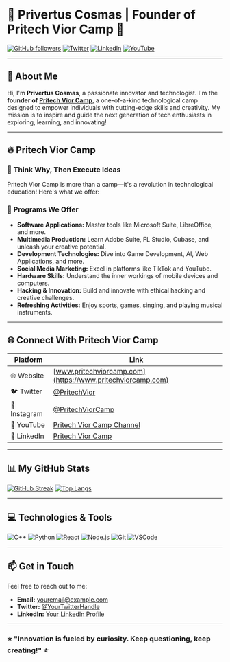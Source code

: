 # 🌟 Privertus Cosmas | Founder of Pritech Vior Camp 🌟

[![GitHub followers](https://img.shields.io/github/followers/YourUsername?label=Follow%20Me&style=social)](https://github.com/YourUsername)
[![Twitter](https://img.shields.io/twitter/follow/YourTwitterHandle?style=social)](https://twitter.com/YourTwitterHandle)
[![LinkedIn](https://img.shields.io/badge/LinkedIn-Connect-blue?style=flat&logo=linkedin)](https://linkedin.com/in/YourLinkedInProfile)
[![YouTube](https://img.shields.io/youtube/channel/subscribers/YourChannelID?label=Subscribe&style=social)](https://www.youtube.com/channel/YourChannelID)

---

## 👋 About Me

Hi, I'm **Privertus Cosmas**, a passionate innovator and technologist. I'm the **founder of [Pritech Vior Camp](#-pritech-vior-camp)**, a one-of-a-kind technological camp designed to empower individuals with cutting-edge skills and creativity. My mission is to inspire and guide the next generation of tech enthusiasts in exploring, learning, and innovating!

---

## 🔥 Pritech Vior Camp

### 🌟 **Think Why, Then Execute Ideas**

Pritech Vior Camp is more than a camp—it's a revolution in technological education! Here's what we offer:

### 🚀 **Programs We Offer**
- **Software Applications:** Master tools like Microsoft Suite, LibreOffice, and more.
- **Multimedia Production:** Learn Adobe Suite, FL Studio, Cubase, and unleash your creative potential.
- **Development Technologies:** Dive into Game Development, AI, Web Applications, and more.
- **Social Media Marketing:** Excel in platforms like TikTok and YouTube.
- **Hardware Skills:** Understand the inner workings of mobile devices and computers.
- **Hacking & Innovation:** Build and innovate with ethical hacking and creative challenges.
- **Refreshing Activities:** Enjoy sports, games, singing, and playing musical instruments.

---

## 🌐 Connect With Pritech Vior Camp

| Platform   | Link                                                                 |
|------------|----------------------------------------------------------------------|
| 🌐 Website | [www.pritechviorcamp.com](https://www.pritechviorcamp.com)           |
| 🐦 Twitter | [@PritechVior](https://twitter.com/PritechVior)                      |
| 📸 Instagram | [@PritechViorCamp](https://instagram.com/PritechViorCamp)          |
| 🎥 YouTube  | [Pritech Vior Camp Channel](https://www.youtube.com/YourChannelID)  |
| 🔗 LinkedIn | [Pritech Vior Camp](https://linkedin.com/company/pritech-vior-camp) |

---

## 📊 My GitHub Stats

[![GitHub Streak](https://github-readme-streak-stats.herokuapp.com?user=Stark-Priver&theme=dark&hide_border=true)](https://git.io/streak-stats)
[![Top Langs](https://github-readme-stats.vercel.app/api/top-langs/?username=Stark-Priver&layout=compact&theme=dark&hide_border=true)](https://github.com/anuraghazra/github-readme-stats)

---

## 💻 Technologies & Tools

![C++](https://img.shields.io/badge/-C%2B%2B-blue?style=flat&logo=c%2B%2B&logoColor=white)
![Python](https://img.shields.io/badge/-Python-yellow?style=flat&logo=python&logoColor=white)
![React](https://img.shields.io/badge/-React-blue?style=flat&logo=react&logoColor=white)
![Node.js](https://img.shields.io/badge/-Node.js-green?style=flat&logo=node.js&logoColor=white)
![Git](https://img.shields.io/badge/-Git-orange?style=flat&logo=git&logoColor=white)
![VSCode](https://img.shields.io/badge/-VSCode-blue?style=flat&logo=visual-studio-code&logoColor=white)

---

## 📫 Get in Touch

Feel free to reach out to me:

- **Email:** [youremail@example.com](mailto:youremail@example.com)
- **Twitter:** [@YourTwitterHandle](https://twitter.com/YourTwitterHandle)
- **LinkedIn:** [Your LinkedIn Profile](https://linkedin.com/in/YourLinkedInProfile)

---

### ⭐ "Innovation is fueled by curiosity. Keep questioning, keep creating!" ⭐

